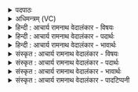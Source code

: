 <details><summary>पदपाठः</summary>

अ꣣य꣢म्। वि꣡च꣢꣯र्षणिः। वि। च꣣र्षणिः। हितः꣢। प꣡व꣢꣯मानः। सः। चे꣣तति। हिन्वानः꣢। आ꣡प्य꣢꣯म्। बृ꣣ह꣢त्। ५०८।
</details>

<details><summary>अधिमन्त्रम् (VC)</summary>

- पवमानः सोमः
- जमदग्निर्भार्गवः
- गायत्री
- षड्जः
- पावमानं काण्डम्
</details>

<details><summary>हिन्दी : आचार्य रामनाथ वेदालंकार - विषयः</summary>

कैसा परमात्मा क्या करता है, यह अगले मन्त्र में कहा है।
</details>

<details><summary>हिन्दी : आचार्य रामनाथ वेदालंकार - पदार्थः</summary>

पदार्थान्वयभाषाः -  (सः) वह पूर्ववर्णित (विचर्षणिः) विशेष द्रष्टा, (हितः) सबका हितकर्ता (अयम्) यह रसनिधि परमेश्वर (पवमानः) अन्तः करण को शुद्ध करता हुआ (बृहत्) महान् (आप्यम्) बन्धुत्व को (हिन्वानः) निर्वाह करता हुआ (चेतति) बोध दे रहा है ॥१२॥
</details>

<details><summary>हिन्दी : आचार्य रामनाथ वेदालंकार - भावार्थः</summary>

भावार्थभाषाः -  उपासना किया हुआ परमेश्वर अन्तःकरण को शुद्ध करके, जीवों को जागरूक करके बन्धुत्व का निर्वाह करता है ॥१२॥
</details>

<details><summary>संस्कृत : आचार्य रामनाथ वेदालंकार - विषयः</summary>

अथ कीदृशः परमात्मा किं करोतीत्याह।
</details>

<details><summary>संस्कृत : आचार्य रामनाथ वेदालंकार - पदार्थः</summary>

पदार्थान्वयभाषाः -  (सः) पूर्व-वर्णितः (विचर्षणिः) विशेषद्रष्टा (हितः) सर्वेषां हितकरः (अयम्) एष रसनिधिः परमेश्वरः (पवमानः) अन्तःकरणं शोधयन् (बृहत्) महत् (आप्यम्) आपित्वं बन्धुत्वम् (हिन्वानः) निर्वहन्। हि गतौ वृद्धौ च, भ्वादिः। (चेतति) चेतयति बोधयति। णिज्गर्भोऽयं प्रयोगः ॥१२॥
</details>

<details><summary>संस्कृत : आचार्य रामनाथ वेदालंकार - भावार्थः</summary>

भावार्थभाषाः -  उपासितः परमेश्वरोऽन्तःकरणं संशोध्य जीवान् जागरूकान् विधाय बन्धुत्वं निर्वहति ॥१२॥
</details>

<details><summary>संस्कृत : आचार्य रामनाथ वेदालंकार - पादटिप्पनी</summary>

टिप्पणी:   १. ऋ० ९।६२।१०
</details>